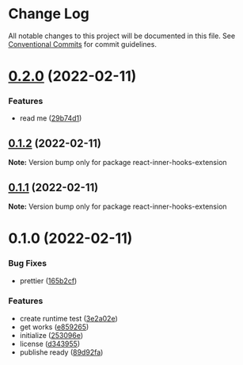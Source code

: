 # Change Log

All notable changes to this project will be documented in this file.
See [Conventional Commits](https://conventionalcommits.org) for commit guidelines.

# [0.2.0](https://github.com/tkow/react-inner-hooks-extension/compare/v0.1.2...v0.2.0) (2022-02-11)


### Features

* read me ([29b74d1](https://github.com/tkow/react-inner-hooks-extension/commit/29b74d197c80291ff5dabf74be2ca1887caad1bf))





## [0.1.2](https://github.com/tkow/react-inner-hooks-extension/compare/v0.1.1...v0.1.2) (2022-02-11)

**Note:** Version bump only for package react-inner-hooks-extension





## [0.1.1](https://github.com/tkow/react-inner-hooks-extension/compare/v0.1.0...v0.1.1) (2022-02-11)

**Note:** Version bump only for package react-inner-hooks-extension





# 0.1.0 (2022-02-11)


### Bug Fixes

* prettier ([165b2cf](https://github.com/tkow/react-inner-hooks-extension/commit/165b2cf553c8f1236ea5f69b37f083b8c436011e))


### Features

* create runtime test ([3e2a02e](https://github.com/tkow/react-inner-hooks-extension/commit/3e2a02e71e50a8a2f4a75ddfc249b77bbf56da31))
* get works ([e859265](https://github.com/tkow/react-inner-hooks-extension/commit/e859265b27b91f52c0d0b7d28e90896c7c46bd88))
* initialize ([253096e](https://github.com/tkow/react-inner-hooks-extension/commit/253096e101a264e82024f4f3ad21bedd6ab894ea))
* license ([d343955](https://github.com/tkow/react-inner-hooks-extension/commit/d343955c852d725e9b2594a1f72695a77c61ff86))
* publishe ready ([89d92fa](https://github.com/tkow/react-inner-hooks-extension/commit/89d92fabf9959f2f028eff5b121f0357380ac504))
